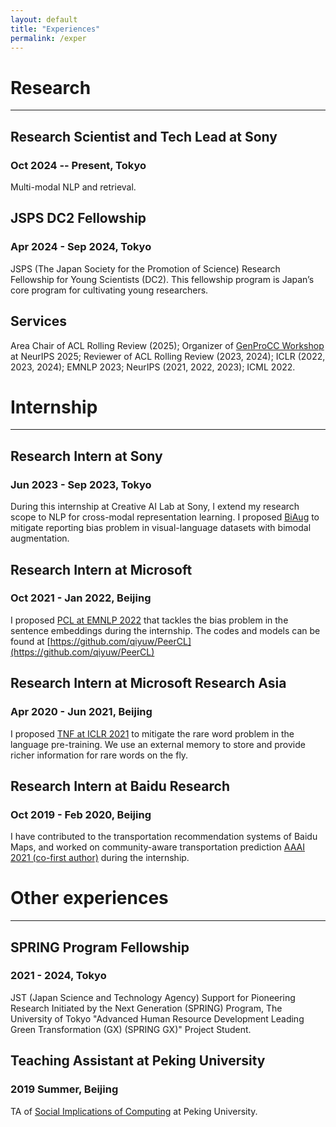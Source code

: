 ```yaml
---
layout: default
title: "Experiences"
permalink: /exper
---
```


# Research

---

## Research Scientist and Tech Lead at Sony
### Oct 2024 -- Present, Tokyo
Multi-modal NLP and retrieval.

## JSPS DC2 Fellowship
### Apr 2024 - Sep 2024, Tokyo
JSPS (The Japan Society for the Promotion of Science) Research Fellowship for Young Scientists (DC2). This fellowship program is Japan’s core program for cultivating young researchers.

## Services
Area Chair of ACL Rolling Review (2025); Organizer of [GenProCC Workshop](https://genprocc.github.io/) at NeurIPS 2025; Reviewer of ACL Rolling Review (2023, 2024); ICLR (2022, 2023, 2024); EMNLP 2023; NeurIPS (2021, 2022, 2023); ICML 2022.

# Internship

---

## Research Intern at Sony
### Jun 2023 - Sep 2023, Tokyo
During this internship at Creative AI Lab at Sony, I extend my research scope to NLP for cross-modal representation learning. I proposed [BiAug](https://arxiv.org/abs/2310.01330) to mitigate reporting bias problem in visual-language datasets with bimodal augmentation.

## Research Intern at Microsoft
### Oct 2021 - Jan 2022, Beijing
I proposed [PCL at EMNLP 2022](https://arxiv.org/abs/2201.12093) that tackles the bias problem in the sentence embeddings during the internship. The codes and models can be found at [https://github.com/qiyuw/PeerCL](https://github.com/qiyuw/PeerCL)

## Research Intern at Microsoft Research Asia
### Apr 2020 - Jun 2021, Beijing
I proposed [TNF at ICLR 2021](https://openreview.net/forum?id=lU5Rs_wCweN) to mitigate the rare word problem in the language pre-training. We use an external memory to store and provide richer information for rare words on the fly.

## Research Intern at Baidu Research
### Oct 2019 - Feb 2020, Beijing
I have contributed to the transportation recommendation systems of Baidu Maps, and worked on community-aware transportation prediction [AAAI 2021 (co-first author)](https://ojs.aaai.org/index.php/AAAI/article/view/16107) during the internship.

# Other experiences

---

## SPRING Program Fellowship
### 2021 - 2024, Tokyo
JST (Japan Science and Technology Agency) Support for Pioneering Research Initiated by the Next Generation (SPRING) Program, The University of Tokyo "Advanced Human Resource Development Leading Green Transformation (GX) (SPRING GX)" Project Student.

## Teaching Assistant at Peking University
### 2019 Summer, Beijing
TA of [Social Implications of Computing](https://joshhug.github.io/sic19/) at Peking University.
